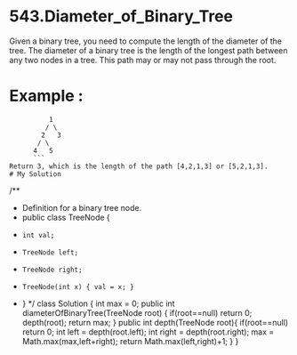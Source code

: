 # 543.Diameter_of_Binary_Tree
Given a binary tree, you need to compute the length of the diameter of the tree. The diameter of a binary tree is the length of the longest path between any two nodes in a tree. This path may or may not pass through the root.
# Example :
```
          1
         / \
        2   3
       / \     
      4   5   
      ```
Return 3, which is the length of the path [4,2,1,3] or [5,2,1,3].
# My Solution
```
/**
 * Definition for a binary tree node.
 * public class TreeNode {
 *     int val;
 *     TreeNode left;
 *     TreeNode right;
 *     TreeNode(int x) { val = x; }
 * }
 */
class Solution {
    int max = 0;
    public int diameterOfBinaryTree(TreeNode root) {
        if(root==null) return 0;
        depth(root);
        return max;
    }
    public int depth(TreeNode root){
        if(root==null) return 0;
        int left = depth(root.left);
        int right = depth(root.right);
        max = Math.max(max,left+right);
        return Math.max(left,right)+1;
    }
}
```
